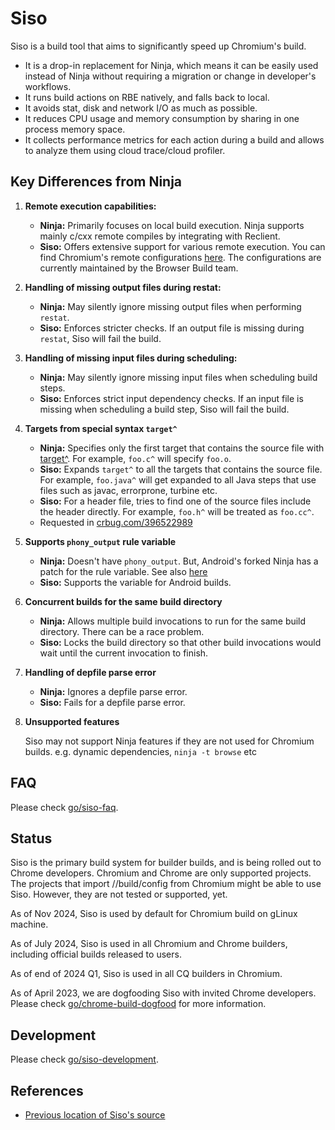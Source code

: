 # Siso

Siso is a build tool that aims to significantly speed up Chromium's build.

* It is a drop-in replacement for Ninja, which means it can be easily used
  instead of Ninja without requiring a migration or change in developer's
  workflows.
* It runs build actions on RBE natively, and falls back to local.
* It avoids stat, disk and network I/O as much as possible.
* It reduces CPU usage and memory consumption by sharing in one process memory
  space.
* It collects performance metrics for each action during a build and allows to
  analyze them using cloud trace/cloud profiler.

## Key Differences from Ninja

1.  **Remote execution capabilities:**

    * **Ninja:** Primarily focuses on local build execution. Ninja supports mainly
      c/cxx remote compiles by integrating with Reclient.
    * **Siso:** Offers extensive support for various remote execution.
      You can find Chromium's remote configurations [here](https://source.chromium.org/chromium/chromium/src/+/main:build/config/siso/).
      The configurations are currently maintained by the Browser Build team.

1.  **Handling of missing output files during restat:**

    * **Ninja:** May silently ignore missing output files when performing `restat`.
    * **Siso:** Enforces stricter checks. If an output file is missing during `restat`, Siso will fail the build.

1.  **Handling of missing input files during scheduling:**

    * **Ninja:** May silently ignore missing input files when scheduling build steps.
    * **Siso:** Enforces strict input dependency checks. If an input file is missing when scheduling a build step, Siso will fail the build.

1. **Targets from special syntax `target^`**

    * **Ninja:** Specifies only the first target that contains the source file
      with [target^](https://ninja-build.org/manual.html#_running_ninja:~:text=a%20special%20syntax-,target%5E,-for%20specifying%20a).
      For example, `foo.c^` will specify `foo.o`.
    * **Siso:** Expands `target^` to all the targets that contains the source
      file. For example, `foo.java^` will get expanded to all Java steps that
      use files such as javac, errorprone, turbine etc.
    * **Siso:** For a header file, tries to find one of the source files include the
      header directly. For example, `foo.h^` will be treated as `foo.cc^`.
    * Requested in [crbug.com/396522989](https://crbug.com/396522989)

1. **Supports `phony_output` rule variable**

    * **Ninja:** Doesn't have `phony_output`. But, Android's forked Ninja has a patch for the rule variable. See also [here](https://android.googlesource.com/platform/external/ninja/+/2ddc376cc3c5531db80899ce757861fac7a531b9/doc/manual.asciidoc#819)
    * **Siso:** Supports the variable for Android builds.

1. **Concurrent builds for the same build directory**

    * **Ninja:** Allows multiple build invocations to run for the same build
      directory. There can be a race problem.
    * **Siso:** Locks the build directory so that other build invocations would
      wait until the current invocation to finish.

1. **Handling of depfile parse error**

    * **Ninja:** Ignores a depfile parse error.
    * **Siso:** Fails for a depfile parse error.

1. **Unsupported features**

   Siso may not support Ninja features if they are not used for Chromium
   builds. e.g. dynamic dependencies, `ninja -t browse` etc

## FAQ

Please check [go/siso-faq](http://go/siso-faq).

## Status

Siso is the primary build system for builder builds, and is being rolled out to
Chrome developers. Chromium and Chrome are only supported projects.
The projects that import //build/config from Chromium might be able to use Siso.
However, they are not tested or supported, yet.

As of Nov 2024, Siso is used by default for Chromium build on gLinux machine.

As of July 2024, Siso is used in all Chromium and Chrome builders, including official
builds released to users.

As of end of 2024 Q1, Siso is used in all CQ builders in Chromium.

As of April 2023, we are dogfooding Siso with invited Chrome developers.
Please check [go/chrome-build-dogfood](http://go/chrome-build-dogfood) for more information.

## Development

Please check [go/siso-development](http://go/siso-development).

## References

* [Previous location of Siso's source](https://chrome-internal.googlesource.com/infra/infra_internal/+/refs/heads/main/go/src/infra_internal/experimental/siso)
